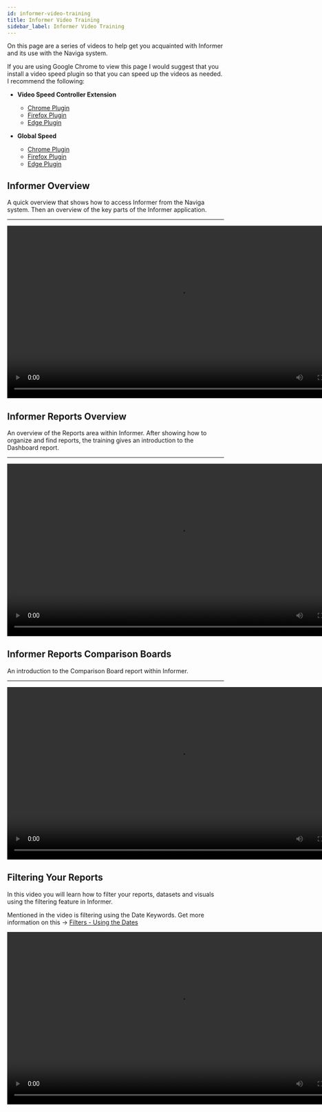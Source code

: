 ```yaml
---
id: informer-video-training
title: Informer Video Training
sidebar_label: Informer Video Training
---
```


On this page are a series of videos to help get you acquainted with Informer and its use with the Naviga system.

If you are using Google Chrome to view this page I would suggest that you install a video speed plugin so that you can speed up the videos as needed. I recommend the following:

- **Video Speed Controller Extension**

  - [Chrome Plugin](https://chrome.google.com/webstore/detail/video-speed-controller/nffaoalbilbmmfgbnbgppjihopabppdk)
  - [Firefox Plugin](https://addons.mozilla.org/en-US/firefox/addon/videospeed/)
  - [Edge Plugin](https://microsoftedge.microsoft.com/addons/detail/video-speed-control/mfoipakdadgplilpebhnebgafaoofblh)

- **Global Speed**
  - [Chrome Plugin](https://chrome.google.com/webstore/detail/global-speed-youtube-netf/jpbjcnkcffbooppibceonlgknpkniiff)
  - [Firefox Plugin](https://addons.mozilla.org/firefox/addon/global-speed/)
  - [Edge Plugin](https://microsoftedge.microsoft.com/addons/detail/mjhlabbcmjflkpjknnicihkfnmbdfced)

## Informer Overview

A quick overview that shows how to access Informer from the Naviga system. Then an overview of the key parts of the Informer application.

---

<div>
  <video width="800px" controls>
  <source src={require('./videos/001-Informer-Introduction.mp4').default}/>
</video>
</div>


## Informer Reports Overview

An overview of the Reports area within Informer. After showing how to organize and find reports, the training gives an introduction to the Dashboard report.

---

<div>
  <video width="800px" controls>
  <source src={require('./videos/002-Informer-ReportsArea-Overview.mp4').default}/>
</video>
</div>


## Informer Reports Comparison Boards

An introduction to the Comparison Board report within Informer.

---

<div>
  <video width="800px" controls>
  <source src={require('./videos/003-Informer-ReportsArea-ComparisonBoard.mp4').default}/>
</video>
</div>


## Filtering Your Reports

In this video you will learn how to filter your reports, datasets and visuals using the filtering feature in Informer.

Mentioned in the video is filtering using the Date Keywords. Get more information on this -> [Filters - Using the Dates](informer-basics/#filters---using-the-dates)

<div>
  <video width="800px" controls>
  <source src={require('./videos/004-Informer-Filtering.mp4').default}/>
</video>
</div>

